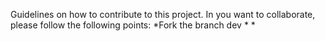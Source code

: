 Guidelines on how to contribute to this project.
In you want to collaborate, please follow the following points:
*Fork the branch dev
*
*
